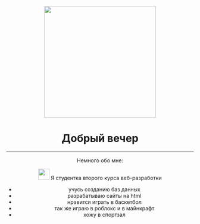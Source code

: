 
<div id="header" align="center">
  <img src=https://img.freepik.com/premium-photo/image-of-a-funny-sheep-wearing-sunglasses-on-blue-background_175994-6713.jpg?size=626&ext=jpg" width="300"/>
</div>
<div id="badges" align="center">
  <h1>  
  Добрый вечер
  </h1>
  
---
Немного обо мне:

<img src="https://media.giphy.com/media/WUlplcMpOCEmTGBtBW/giphy.gif" width="30"> Я студентка второго курса веб-разработки
- учусь созданию баз данных
- разрабатываю сайты на html
- нравится играть в баскетбол
- так же играю в роблокс и в майнкрафт
- хожу в спортзал



